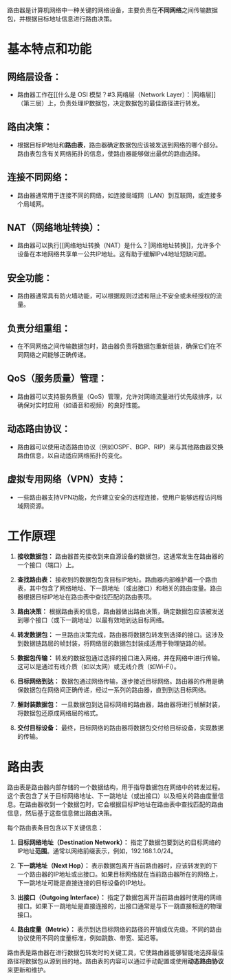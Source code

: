 路由器是计算机网络中一种关键的网络设备，主要负责在**不同网络**之间传输数据包，并根据目标地址信息进行路由决策。
# 基本特点和功能
## 网络层设备：
- 路由器工作在[[什么是 OSI 模型？#3.网络层（Network Layer）：|网络层]]（第三层）上，负责处理IP数据包，决定数据包的最佳路径进行转发。
## 路由决策：
- 根据目标IP地址和**路由表**，路由器确定数据包应该被发送到网络的哪个部分。路由表包含有关网络拓扑的信息，使路由器能够做出最优的路由选择。
## 连接不同网络：
- 路由器通常用于连接不同的网络，如连接局域网（LAN）到互联网，或连接多个局域网。
## NAT（网络地址转换）：
- 路由器可以执行[[网络地址转换（NAT）是什么？|网络地址转换]]，允许多个设备在本地网络共享单一公共IP地址。这有助于缓解IPv4地址短缺问题。
## 安全功能：
- 路由器通常具有防火墙功能，可以根据规则过滤和阻止不安全或未经授权的流量。
## 负责分组重组：
- 在不同网络之间传输数据包时，路由器负责将数据包重新组装，确保它们在不同网络之间能够正确传递。
## QoS（服务质量）管理：
- 路由器可以支持服务质量（QoS）管理，允许对网络流量进行优先级排序，以确保对实时应用（如语音和视频）的良好性能。
## 动态路由协议：
- 路由器可以使用动态路由协议（例如OSPF、BGP、RIP）来与其他路由器交换路由信息，以自动适应网络拓扑的变化。
## 虚拟专用网络（VPN）支持：
- 一些路由器支持VPN功能，允许建立安全的远程连接，使用户能够远程访问局域网资源。
# 工作原理
1. **接收数据包：** 路由器首先接收到来自源设备的数据包，这通常发生在路由器的一个接口（端口）上。

2. **查找路由表：** 接收到的数据包包含目标IP地址。路由器内部维护着一个路由表，其中包含了网络地址、下一跳地址（或出接口）和相关的路由度量。路由器根据目标IP地址在路由表中查找匹配的路由表项。

3. **路由决策：** 根据路由表的信息，路由器做出路由决策，确定数据包应该被发送到哪个接口（或下一跳地址）以最有效地到达目标网络。

4. **转发数据包：** 一旦路由决策完成，路由器将数据包转发到选择的接口。这涉及到数据链路层的帧封装，将网络层的数据包封装成适用于物理链路的帧。

5. **数据包传输：** 转发的数据包通过选择的接口进入网络，并在网络中进行传输。这可以是通过有线介质（如以太网）或无线介质（如Wi-Fi）。

6. **目标网络到达：** 数据包通过网络传输，逐步接近目标网络。路由器的作用是确保数据包在网络间正确传递，经过一系列的路由器，直到到达目标网络。

7. **解封装数据包：** 一旦数据包到达目标网络的路由器，路由器将进行帧解封装，将数据包还原成网络层的格式。

8. **交付目标设备：** 最终，目标网络的路由器将数据包交付给目标设备，实现数据的传输。
# 路由表
路由表是路由器内部存储的一个数据结构，用于指导数据包在网络中的转发过程。这个表包含了关于目标网络地址、下一跳地址（或出接口）以及相关的路由度量信息。在路由器收到一个数据包时，它会根据目标IP地址在路由表中查找匹配的路由信息，然后基于这些信息做出路由决策。

每个路由表条目包含以下关键信息：

1. **目标网络地址（Destination Network）：** 指定了数据包要到达的目标网络的IP地址**范围**。通常以网络前缀表示，例如，192.168.1.0/24。

2. **下一跳地址（Next Hop）：** 表示数据包离开当前路由器时，应该转发到的下一个路由器的IP地址或出接口。如果目标网络就在当前路由器所在的网络上，下一跳地址可能是直接连接的目标设备的IP地址。

3. **出接口（Outgoing Interface）：** 指定了数据包离开当前路由器时使用的网络接口。如果下一跳地址是直接连接的，出接口通常是与下一跳直接相连的物理接口。

4. **路由度量（Metric）：** 表示到达目标网络的路径的开销或优先级。不同的路由协议使用不同的度量标准，例如跳数、带宽、延迟等。

路由表是路由器在进行数据包转发时的关键工具，它使路由器能够智能地选择最佳路径将数据包从源到目的地。路由表的内容可以通过手动配置或使用**动态路由协议**来更新和维护。

